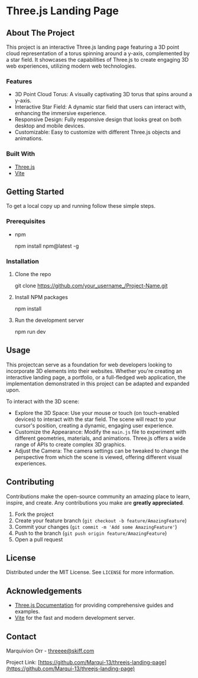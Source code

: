 # Three.js Landing Page

## About The Project

This project is an interactive Three.js landing page featuring a 3D point cloud representation of a torus spinning around a y-axis, complemented by a star field. It showcases the capabilities of Three.js to create engaging 3D web experiences, utilizing modern web technologies.

### Features

- 3D Point Cloud Torus: A visually captivating 3D torus that spins around a y-axis.
- Interactive Star Field: A dynamic star field that users can interact with, enhancing the immersive experience.
- Responsive Design: Fully responsive design that looks great on both desktop and mobile devices.
- Customizable: Easy to customize with different Three.js objects and animations.

### Built With

- [Three.js](https://threejs.org/)
- [Vite](https://vitejs.dev/)

## Getting Started

To get a local copy up and running follow these simple steps.

### Prerequisites

- npm
  
  npm install npm@latest -g
  

### Installation

1. Clone the repo
  
   git clone https://github.com/your_username_/Project-Name.git
  
2. Install NPM packages
   
   npm install
   
3. Run the development server
   
   npm run dev
   

## Usage

This projectcan serve as a foundation for web developers looking to incorporate 3D elements into their websites. Whether you're creating an interactive landing page, a portfolio, or a full-fledged web application, the implementation demonstrated in this project can be adapted and expanded upon.

To interact with the 3D scene:
- Explore the 3D Space: Use your mouse or touch (on touch-enabled devices) to interact with the star field. The scene will react to your cursor's position, creating a dynamic, engaging user experience.
- Customize the Appearance: Modify the `main.js` file to experiment with different geometries, materials, and animations. Three.js offers a wide range of APIs to create complex 3D graphics.
- Adjust the Camera: The camera settings can be tweaked to change the perspective from which the scene is viewed, offering different visual experiences.

## Contributing

Contributions make the open-source community an amazing place to learn, inspire, and create. Any contributions you make are **greatly appreciated**.

1. Fork the project
2. Create your feature branch (`git checkout -b feature/AmazingFeature`)
3. Commit your changes (`git commit -m 'Add some AmazingFeature'`)
4. Push to the branch (`git push origin feature/AmazingFeature`)
5. Open a pull request

## License

Distributed under the MIT License. See `LICENSE` for more information.

## Acknowledgements

- [Three.js Documentation](https://threejs.org/docs/) for providing comprehensive guides and examples.
- [Vite](https://vitejs.dev/) for the fast and modern development server.

## Contact

Marquivion Orr - threeee@skiff.com

Project Link: [https://github.com/Marqui-13/threejs-landing-page](https://github.com/Marqui-13/threejs-landing-page)
